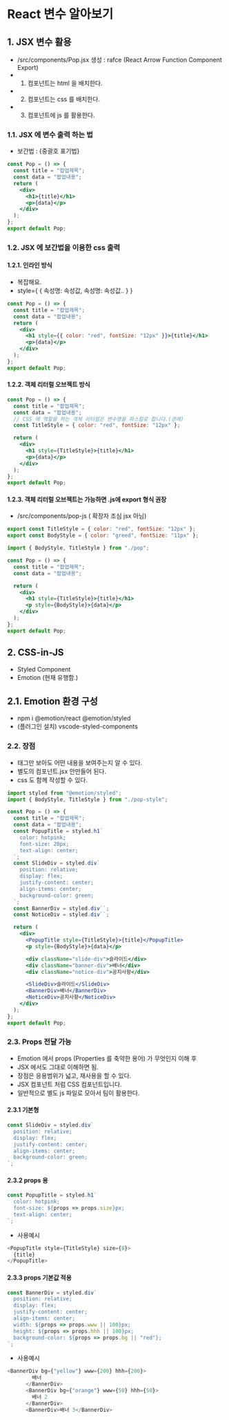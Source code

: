 # React 변수 알아보기

## 1. JSX 변수 활용

- /src/components/Pop.jsx 생성
  : rafce (React Arrow Function Component Export)
- 1. 컴포넌트는 html 을 배치한다.
- 2. 컴포넌트는 css 를 배치한다.
- 3. 컴포넌트에 js 를 활용한다.

### 1.1. JSX 에 변수 출력 하는 법

- 보간법 : {중괄호 표기법}

```jsx
const Pop = () => {
  const title = "팝업제목";
  const data = "팝업내용";
  return (
    <div>
      <h1>{title}</h1>
      <p>{data}</p>
    </div>
  );
};
export default Pop;
```

### 1.2. JSX 에 보간법을 이용한 css 출력

#### 1.2.1. 인라인 방식

- 복잡해요.
- style={ { 속성명: 속성값, 속성명: 속성값.. } }

```jsx
const Pop = () => {
  const title = "팝업제목";
  const data = "팝업내용";
  return (
    <div>
      <h1 style={{ color: "red", fontSize: "12px" }}>{title}</h1>
      <p>{data}</p>
    </div>
  );
};
export default Pop;
```

#### 1.2.2. 객체 리터럴 오브젝트 방식

```jsx
const Pop = () => {
  const title = "팝업제목";
  const data = "팝업내용";
  // CSS 에 역할을 하는 객체 리터럴은 변수명을 파스칼로 합니다.(관례)
  const TitleStyle = { color: "red", fontSize: "12px" };

  return (
    <div>
      <h1 style={TitleStyle}>{title}</h1>
      <p>{data}</p>
    </div>
  );
};
export default Pop;
```

#### 1.2.3. 객체 리터럴 오브젝트는 가능하면 .js에 export 형식 권장

- /src/components/pop-js ( 확장자 조심 jsx 아님)

```js
export const TitleStyle = { color: "red", fontSize: "12px" };
export const BodyStyle = { color: "greed", fontSize: "11px" };
```

```jsx
import { BodyStyle, TitleStyle } from "./pop";

const Pop = () => {
  const title = "팝업제목";
  const data = "팝업내용";

  return (
    <div>
      <h1 style={TitleStyle}>{title}</h1>
      <p style={BodyStyle}>{data}</p>
    </div>
  );
};
export default Pop;
```

## 2. CSS-in-JS

- Styled Component
- Emotion (현재 유행함.)

## 2.1. Emotion 환경 구성

- npm i @emotion/react @emotion/styled
- (플러그인 설치) vscode-styled-components

### 2.2. 장점

- 태그만 보아도 어떤 내용을 보여주는지 알 수 있다.
- 별도의 컴포넌트.jsx 안만들어 된다.
- css 도 함께 작성할 수 있다.

```jsx
import styled from "@emotion/styled";
import { BodyStyle, TitleStyle } from "./pop-style";

const Pop = () => {
  const title = "팝업제목";
  const data = "팝업내용";
  const PopupTitle = styled.h1`
    color: hotpink;
    font-size: 20px;
    text-align: center;
  `;
  const SlideDiv = styled.div`
    position: relative;
    display: flex;
    justify-content: center;
    align-items: center;
    background-color: green;
  `;
  const BannerDiv = styled.div``;
  const NoticeDiv = styled.div``;

  return (
    <div>
      <PopupTitle style={TitleStyle}>{title}</PopupTitle>
      <p style={BodyStyle}>{data}</p>

      <div className="slide-div">슬라이드</div>
      <div className="banner-div">배너</div>
      <div className="notice-div">공지사항</div>

      <SlideDiv>슬라이드</SlideDiv>
      <BannerDiv>배너</BannerDiv>
      <NoticeDiv>공지사항</NoticeDiv>
    </div>
  );
};
export default Pop;
```

### 2.3. Props 전달 가능

- Emotion 에서 props (Properties 를 축약한 용어) 가 무엇인지 이해 후
- JSX 에서도 그대로 이해하면 됨.
- 장점은 응용범위가 넓고, 재사용을 할 수 있다.
- JSX 컴포넌트 처럼 CSS 컴포넌트입니다.
- 일반적으로 별도 js 파일로 모아서 팀이 활용한다.

#### 2.3.1 기본형

```js
const SlideDiv = styled.div`
  position: relative;
  display: flex;
  justify-content: center;
  align-items: center;
  background-color: green;
`;
```

#### 2.3.2 props 용

```js
const PopupTitle = styled.h1`
  color: hotpink;
  font-size: ${props => props.size}px;
  text-align: center;
`;
```

- 사용예시

```js
<PopupTitle style={TitleStyle} size={8}>
  {title}
</PopupTitle>
```

#### 2.3.3 props 기본값 적용

```js
const BannerDiv = styled.div`
  position: relative;
  display: flex;
  justify-content: center;
  align-items: center;
  width: ${props => props.www || 100}px;
  height: ${props => props.hhh || 100}px;
  background-color: ${props => props.bg || "red"};
`;
```

- 사용예시

```js
<BannerDiv bg={"yellow"} www={200} hhh={200}>
        배너
      </BannerDiv>
      <BannerDiv bg={"orange"} www={50} hhh={50}>
        배너 2
      </BannerDiv>
      <BannerDiv>배너 3</BannerDiv>
```
